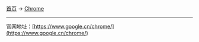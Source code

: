 
[首页](/software) -> [Chrome](/software/chrome)

---

官网地址：[https://www.google.cn/chrome/](https://www.google.cn/chrome/)

